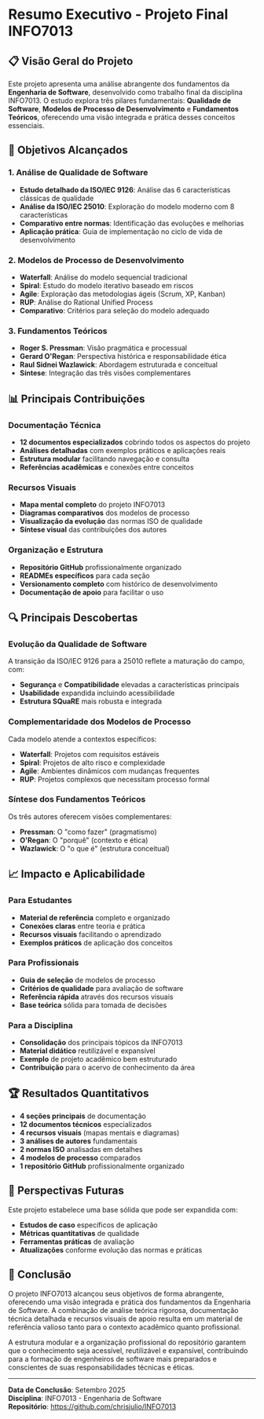 # Resumo Executivo - Projeto Final INFO7013

## 📋 Visão Geral do Projeto

Este projeto apresenta uma análise abrangente dos fundamentos da **Engenharia de Software**, desenvolvido como trabalho final da disciplina INFO7013. O estudo explora três pilares fundamentais: **Qualidade de Software**, **Modelos de Processo de Desenvolvimento** e **Fundamentos Teóricos**, oferecendo uma visão integrada e prática desses conceitos essenciais.

## 🎯 Objetivos Alcançados

### 1. Análise de Qualidade de Software
- **Estudo detalhado da ISO/IEC 9126**: Análise das 6 características clássicas de qualidade
- **Análise da ISO/IEC 25010**: Exploração do modelo moderno com 8 características
- **Comparativo entre normas**: Identificação das evoluções e melhorias
- **Aplicação prática**: Guia de implementação no ciclo de vida de desenvolvimento

### 2. Modelos de Processo de Desenvolvimento
- **Waterfall**: Análise do modelo sequencial tradicional
- **Spiral**: Estudo do modelo iterativo baseado em riscos
- **Agile**: Exploração das metodologias ágeis (Scrum, XP, Kanban)
- **RUP**: Análise do Rational Unified Process
- **Comparativo**: Critérios para seleção do modelo adequado

### 3. Fundamentos Teóricos
- **Roger S. Pressman**: Visão pragmática e processual
- **Gerard O'Regan**: Perspectiva histórica e responsabilidade ética
- **Raul Sidnei Wazlawick**: Abordagem estruturada e conceitual
- **Síntese**: Integração das três visões complementares

## 📊 Principais Contribuições

### Documentação Técnica
- **12 documentos especializados** cobrindo todos os aspectos do projeto
- **Análises detalhadas** com exemplos práticos e aplicações reais
- **Estrutura modular** facilitando navegação e consulta
- **Referências acadêmicas** e conexões entre conceitos

### Recursos Visuais
- **Mapa mental completo** do projeto INFO7013
- **Diagramas comparativos** dos modelos de processo
- **Visualização da evolução** das normas ISO de qualidade
- **Síntese visual** das contribuições dos autores

### Organização e Estrutura
- **Repositório GitHub** profissionalmente organizado
- **READMEs específicos** para cada seção
- **Versionamento completo** com histórico de desenvolvimento
- **Documentação de apoio** para facilitar o uso

## 🔍 Principais Descobertas

### Evolução da Qualidade de Software
A transição da ISO/IEC 9126 para a 25010 reflete a maturação do campo, com:
- **Segurança** e **Compatibilidade** elevadas a características principais
- **Usabilidade** expandida incluindo acessibilidade
- **Estrutura SQuaRE** mais robusta e integrada

### Complementaridade dos Modelos de Processo
Cada modelo atende a contextos específicos:
- **Waterfall**: Projetos com requisitos estáveis
- **Spiral**: Projetos de alto risco e complexidade
- **Agile**: Ambientes dinâmicos com mudanças frequentes
- **RUP**: Projetos complexos que necessitam processo formal

### Síntese dos Fundamentos Teóricos
Os três autores oferecem visões complementares:
- **Pressman**: O "como fazer" (pragmatismo)
- **O'Regan**: O "porquê" (contexto e ética)
- **Wazlawick**: O "o que é" (estrutura conceitual)

## 📈 Impacto e Aplicabilidade

### Para Estudantes
- **Material de referência** completo e organizado
- **Conexões claras** entre teoria e prática
- **Recursos visuais** facilitando o aprendizado
- **Exemplos práticos** de aplicação dos conceitos

### Para Profissionais
- **Guia de seleção** de modelos de processo
- **Critérios de qualidade** para avaliação de software
- **Referência rápida** através dos recursos visuais
- **Base teórica** sólida para tomada de decisões

### Para a Disciplina
- **Consolidação** dos principais tópicos da INFO7013
- **Material didático** reutilizável e expansível
- **Exemplo** de projeto acadêmico bem estruturado
- **Contribuição** para o acervo de conhecimento da área

## 🏆 Resultados Quantitativos

- **4 seções principais** de documentação
- **12 documentos técnicos** especializados
- **4 recursos visuais** (mapas mentais e diagramas)
- **3 análises de autores** fundamentais
- **2 normas ISO** analisadas em detalhes
- **4 modelos de processo** comparados
- **1 repositório GitHub** profissionalmente organizado

## 🔮 Perspectivas Futuras

Este projeto estabelece uma base sólida que pode ser expandida com:
- **Estudos de caso** específicos de aplicação
- **Métricas quantitativas** de qualidade
- **Ferramentas práticas** de avaliação
- **Atualizações** conforme evolução das normas e práticas

## 📝 Conclusão

O projeto INFO7013 alcançou seus objetivos de forma abrangente, oferecendo uma visão integrada e prática dos fundamentos da Engenharia de Software. A combinação de análise teórica rigorosa, documentação técnica detalhada e recursos visuais de apoio resulta em um material de referência valioso tanto para o contexto acadêmico quanto profissional.

A estrutura modular e a organização profissional do repositório garantem que o conhecimento seja acessível, reutilizável e expansível, contribuindo para a formação de engenheiros de software mais preparados e conscientes de suas responsabilidades técnicas e éticas.

---

**Data de Conclusão**: Setembro 2025  
**Disciplina**: INFO7013 - Engenharia de Software  
**Repositório**: https://github.com/chrisjulio/INFO7013

